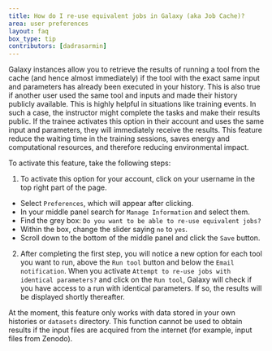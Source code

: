 ```yaml
---
title: How do I re-use equivalent jobs in Galaxy (aka Job Cache)?
area: user preferences
layout: faq
box_type: tip
contributors: [dadrasarmin]
---
```


Galaxy instances allow you to retrieve the results of running a tool from the cache (and hence almost immediately) if the tool with the exact same input and parameters has already been executed in your history. 
This is also true if another user used the same tool and inputs and made their history publicly available.
This is highly helpful in situations like training events. In such a case, the instructor might complete the tasks and make their results public. 
If the trainee activates this option in their account and uses the same input and parameters, they will immediately receive the results. This feature reduce the waiting time in the training sessions,
saves energy and computational resources, and therefore reducing environmental impact.

To activate this feature, take the following steps:

1. To activate this option for your account, click on your username in the top right part of the page.
- Select `Preferences`, which will appear after clicking.
- In your middle panel search for `Manage Information` and select them.
- Find the grey box: `Do you want to be able to re-use equivalent jobs?` 
- Within the box, change the slider saying `no` to `yes`.
- Scroll down to the bottom of the middle panel and click the `Save` button.
2. After completing the first step, you will notice a new option for each tool you want to run, above the `Run tool` button and below the `Email notification`. When you activate `Attempt to re-use jobs with identical parameters?`
  and click on the `Run tool`, Galaxy will check if you have access to a run with identical parameters. If so, the results will be displayed shortly thereafter.

At the moment, this feature only works with data stored in your own histories or `datasets` directory.
This function cannot be used to obtain results if the input files are acquired from the internet (for example, input files from Zenodo).
